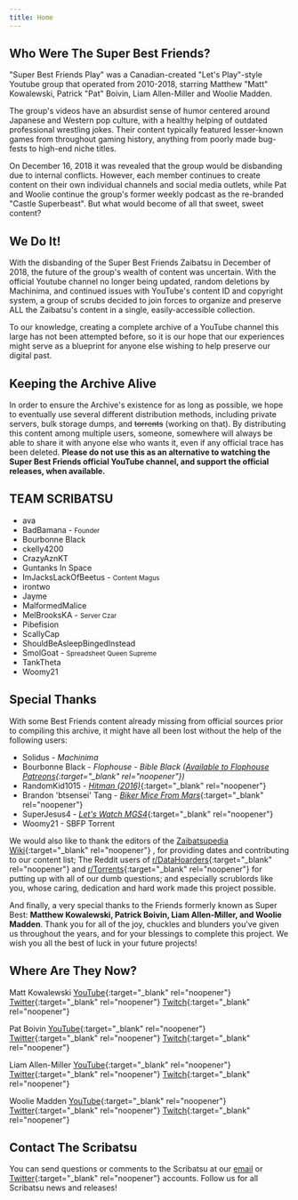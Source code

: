 ```yaml
---
title: Home
---
```


## Who Were The Super Best Friends?
"Super Best Friends Play" was a Canadian-created "Let's Play"-style Youtube group that operated from 2010-2018, starring Matthew "Matt" Kowalewski, Patrick "Pat" Boivin, Liam Allen-Miller and Woolie Madden.

The group's videos have an absurdist sense of humor centered around Japanese and Western pop culture, with a healthy helping of outdated professional wrestling jokes. Their content typically featured lesser-known games from throughout gaming history, anything from poorly made bug-fests to high-end niche titles.

On December 16, 2018 it was revealed that the group would be disbanding due to internal conflicts. However, each member continues to create content on their own individual channels and social media outlets, while Pat and Woolie continue the group's former weekly podcast as the re-branded "Castle Superbeast". But what would become of all that sweet, sweet content?

## We Do It!
With the disbanding of the Super Best Friends Zaibatsu in December of 2018, the future of the group's wealth of content was uncertain. With the official Youtube channel no longer being updated, random deletions by Machinima, and continued issues with YouTube's content ID and copyright system, a group of scrubs decided to join forces to organize and preserve ALL the Zaibatsu's content in a single, easily-accessible collection.

To our knowledge, creating a complete archive of a YouTube channel this large has not been attempted before, so it is our hope that our experiences might serve as a blueprint for anyone else wishing to help preserve our digital past.

## Keeping the Archive Alive
In order to ensure the Archive's existence for as long as possible, we hope to eventually use several different distribution methods, including private servers, bulk storage dumps, and ~~torrents~~ (working on that). By distributing this content among multiple users, someone, somewhere will always be able to share it with anyone else who wants it, even if any official trace has been deleted. **Please do not use this as an alternative to watching the Super Best Friends official YouTube channel, and support the official releases, when available.**

## TEAM SCRIBATSU
- ava
- BadBamana - <small>Founder</small>
- Bourbonne Black
- ckelly4200
- CrazyAznKT
- Guntanks In Space
- ImJacksLackOfBeetus - <small>Content Magus</small>
- irontwo
- Jayme
- MalformedMalice
- MelBrooksKA - <small>Server Czar</small>
- Pibefision
- ScallyCap
- ShouldBeAsleepBingedInstead
- SmolGoat - <small>Spreadsheet Queen Supreme</small>
- TankTheta
- Woomy21

## Special Thanks
With some Best Friends content already missing from official sources prior to compiling this archive, it might have all been lost without the help of the following users:

- Solidus - *Machinima*
- Bourbonne Black - *Flophouse - Bible Black ([Available to Flophouse Patreons](https://www.patreon.com/posts/tier-update-25650746){:target="_blank" rel="noopener"})*
- RandomKid1015 - [*Hitman (2016)*](https://www.youtube.com/watch?v=LJ0cnkQc4gI){:target="_blank" rel="noopener"} 
- Brandon 'btsensei' Tang - [*Biker Mice From Mars*](https://www.youtube.com/watch?v=MUHuDMHIO-Q){:target="_blank" rel="noopener"} 
- SuperJesus4 - [*Let's Watch MGS4*](https://www.dailymotion.com/video/xyqkga){:target="_blank" rel="noopener"} 
- Woomy21 - SBFP Torrent

We would also like to thank the editors of the [Zaibatsupedia Wiki](https://zaibatsupedia.fandom.com/wiki/Zaibatsupedia){:target="_blank" rel="noopener"} , for providing dates and contributing to our content list; The Reddit users of [r/DataHoarders](https://www.reddit.com/r/DataHoarder/){:target="_blank" rel="noopener"}  and [r/Torrents](https://www.reddit.com/r/torrents/){:target="_blank" rel="noopener"}  for putting up with all of our dumb questions; and especially scrublords like you, whose caring, dedication and hard work made this project possible.

And finally, a very special thanks to the Friends formerly known as Super Best: **Matthew Kowalewski, Patrick Boivin, Liam Allen-Miller, and Woolie Madden**. Thank you for all of the joy, chuckles and blunders you've given us throughout the years, and for your blessings to complete this project. We wish you all the best of luck in your future projects!

## Where Are They Now?

Matt Kowalewski [YouTube](https://www.youtube.com/channel/UCiP_FwGyJQ_6P8k5ON5mncQ){:target="_blank" rel="noopener"} [Twitter](https://twitter.com/MattMcMuscles){:target="_blank" rel="noopener"} [Twitch](https://www.twitch.tv/matthewmcmuscles){:target="_blank" rel="noopener"}

Pat Boivin [YouTube](https://www.youtube.com/channel/UCpmNJI_KhjkpXw1UPmtC3-Q){:target="_blank" rel="noopener"} [Twitter](https://twitter.com/PatStaresAt){:target="_blank" rel="noopener"} [Twitch](https://www.twitch.tv/patstaresat){:target="_blank" rel="noopener"}

Liam Allen-Miller [YouTube](https://www.youtube.com/channel/UC7zkWVkHBSMGpfHVgaFqr1A){:target="_blank" rel="noopener"} [Twitter](https://twitter.com/rssliam){:target="_blank" rel="noopener"} [Twitch](https://www.twitch.tv/risingsuperstream){:target="_blank" rel="noopener"}

Woolie Madden [YouTube](https://www.youtube.com/channel/UCyOJzQzyDGihKpTO3-zyhYg){:target="_blank" rel="noopener"} [Twitter](https://twitter.com/wooliewoolz){:target="_blank" rel="noopener"} [Twitch](https://www.twitch.tv/woolieversus){:target="_blank" rel="noopener"}

## Contact The Scribatsu

You can send questions or comments to the Scribatsu at our <a href="mailto:ScribatsuMail@gmail.com">email</a> or [Twitter](https://twitter.com/TheScribatsu){:target="_blank" rel="noopener"} accounts. Follow us for all Scribatsu news and releases!
